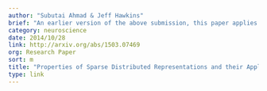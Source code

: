 ```yaml
---
author: "Subutai Ahmad & Jeff Hawkins"
brief: "An earlier version of the above submission, this paper applies our mathematical model of sparse representations to practical HTM systems."
category: neuroscience
date: 2014/10/28
link: http://arxiv.org/abs/1503.07469
org: Research Paper
sort: m
title: "Properties of Sparse Distributed Representations and their Application To Hierarchical Temporal Memory"
type: link
---
```

